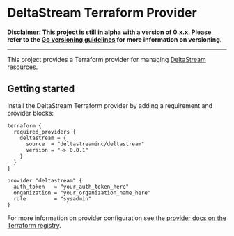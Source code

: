 # DeltaStream Terraform Provider

**Disclaimer: This project is still in alpha with a version of 0.x.x. Please refer to the [Go versioning guidelines](https://go.dev/doc/modules/version-numbers#v0-number) for more information on versioning.**

----

This project provides a Terraform provider for managing [DeltaStream](https://deltastream.io) resources.

## Getting started

Install the DeltaStream Terraform provider by adding a requirement and provider blocks:
```hcl
terraform {
  required_providers {
    deltastream = {
      source  = "deltastreaminc/deltastream"
      version = "~> 0.0.1"
    }
  }
}

provider "deltastream" {
  auth_token   = "your_auth_token_here"
  organization = "your_organization_name_here"
  role         = "sysadmin"
}
```

For more information on provider configuration see the [provider docs on the Terraform registry](https://registry.terraform.io/providers/deltastreaminc/deltastream/latest/docs).
